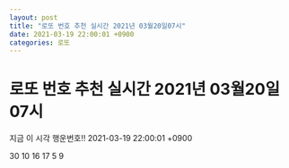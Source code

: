 ```yaml
---
layout: post
title: "로또 번호 추천 실시간 2021년 03월20일07시"
date: 2021-03-19 22:00:01 +0900
categories: 로또
---
```


# 로또 번호 추천 실시간 2021년 03월20일07시

지금 이 시각 행운번호!! 2021-03-19 22:00:01 +0900

 30  10  16  17  5  9 

